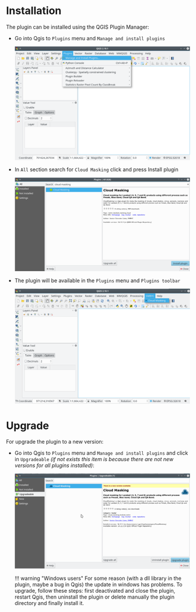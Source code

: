 # Installation

The plugin can be installed using the QGIS Plugin Manager:

- Go into Qgis to `Plugins` menu and `Manage and install plugins`

    ![install](img/install_01.png)

- In `All` section search for `Cloud Masking` click and press Install plugin

    ![install](img/install_02.png)

- The plugin will be available in the `Plugins` menu and `Plugins toolbar`

    ![install](img/install_03.png)

# Upgrade

For upgrade the plugin to a new version:

- Go into Qgis to `Plugins` menu and `Manage and install plugins` and click in `Upgradeable` _(if not exists this item is because there are not new versions for all plugins installed)_:

    ![install](img/upgrade_01.png)

    !!! warning "Windows users"
        For some reason (with a dll library in the plugin, maybe a bug in Qgis) the update in windows has problems. To upgrade, follow these steps: first deactivated and close the plugin, restart Qgis, then uninstall the plugin or delete manually the plugin directory and finally install it.
